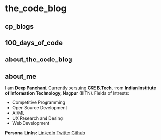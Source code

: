 # the_code_blog

## cp_blogs

## 100_days_of_code

## about_the_code_blog

## about_me
I am **Deep Panchani**. Currently persuing **CSE B.Tech.** from **Indian Institute of Information Technology, Nagpur** (IIITN).
Fields of Intrests: 
- Competitive Programming
- Open Source Development
- AI/ML
- UX Research and Desing
- Web Development

**Personal Links:** 
[LinkedIn](https://www.linkedin.com/in/deep-panchani-7805861b5/)
[Twitter](https://twitter.com/deeppanchani21)
[Github](https://github.com/deeppanchani)